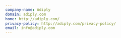 ```yaml
---
company-name: Adiply
domain: adiply.com
home: http://adiply.com/
privacy-policy: http://adiply.com/privacy-policy/
email: info@adiply.com
---
```




